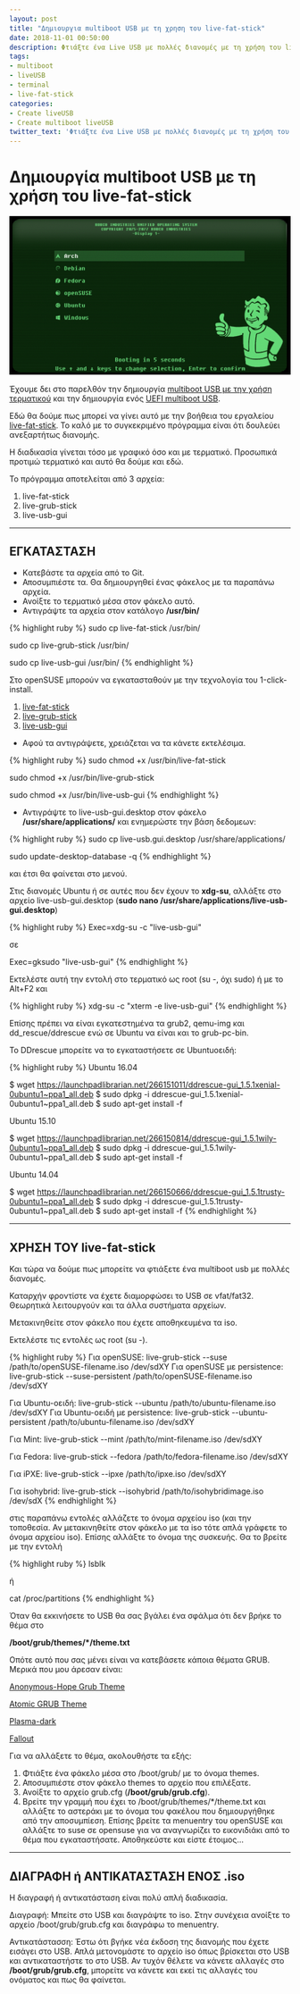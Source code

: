 ```yaml
---
layout: post
title: "Δημιουργια multiboot USB με τη χρηση του live-fat-stick"
date: 2018-11-01 00:50:00
description: Φτιάξτε ένα Live USB με πολλές διανομές με τη χρήση του live-fat-stick στο τερματικό
tags:
- multiboot
- liveUSB
- terminal
- live-fat-stick
categories:
- Create liveUSB
- Create multiboot liveUSB
twitter_text: 'Φτιάξτε ένα Live USB με πολλές διανομές με τη χρήση του live-fat-stick στο τερματικό'
---
```


# Δημιουργία multiboot USB με τη χρήση του live-fat-stick

![USB grub](/post_images/live-fat-stick/fallout.gif)

Έχουμε δει στο παρελθόν την δημιουργία [multiboot USB με την χρήση τερματικού](/how-to-create-a-multiboot-usb/ "multiboot USB με την χρήση τερματικού") και την δημιουργία ενός [UEFI multiboot USB](https://eiosifidis.blogspot.com/2017/10/multiboot-usb-gpt.html "UEFI multiboot USB").

Εδώ θα δούμε πως μπορεί να γίνει αυτό με την βοήθεια του εργαλείου [live-fat-stick](https://github.com/cyberorg/live-fat-stick). Το καλό με το συγκεκριμένο πρόγραμμα είναι ότι δουλεύει ανεξαρτήτως διανομής.

Η διαδικασία γίνεται τόσο με γραφικό όσο και με τερματικό. Προσωπικά προτιμώ τερματικό και αυτό θα δούμε και εδώ.

Το πρόγραμμα αποτελείται από 3 αρχεία:

1. live-fat-stick
2. live-grub-stick
3. live-usb-gui

<hr>

## ΕΓΚΑΤΑΣΤΑΣΗ

* Kατεβάστε τα αρχεία από το Git.
* Αποσυμπιέστε τα. Θα δημιουργηθεί ένας φάκελος με τα παραπάνω αρχεία.
* Ανοίξτε το τερματικό μέσα στον φάκελο αυτό.
* Αντιγράψτε τα αρχεία στον κατάλογο **/usr/bin/** 

{% highlight ruby %}
sudo cp live-fat-stick /usr/bin/

sudo cp live-grub-stick /usr/bin/

sudo cp live-usb-gui /usr/bin/
{% endhighlight %}

Στο openSUSE μπορούν να εγκατασταθούν με την τεχνολογία του 1-click-install.

1. [live-fat-stick](http://software.opensuse.org/package/live-fat-stick "live-fat-stick")
2. [live-grub-stick](http://software.opensuse.org/package/live-grub-stick "live-grub-stick")
3. [live-usb-gui](http://software.opensuse.org/package/live-usb-gui "live-usb-gui")

* Αφού τα αντιγράψετε, χρειάζεται να τα κάνετε εκτελέσιμα.

{% highlight ruby %}
sudo chmod +x /usr/bin/live-fat-stick

sudo chmod +x /usr/bin/live-grub-stick

sudo chmod +x /usr/bin/live-usb-gui
{% endhighlight %}

* Αντιγράψτε το live-usb-gui.desktop στον φάκελο **/usr/share/applications/** και ενημερώστε την βάση δεδομεων:

{% highlight ruby %}
sudo cp live-usb.gui.desktop /usr/share/applications/

sudo update-desktop-database -q
{% endhighlight %}

και έτσι θα φαίνεται στο μενού.

Στις διανομές Ubuntu ή σε αυτές που δεν έχουν το **xdg-su**, αλλάξτε στο αρχείο live-usb-gui.desktop (**sudo nano /usr/share/applications/live-usb-gui.desktop**)

{% highlight ruby %}
Exec=xdg-su -c "live-usb-gui" 

σε

Exec=gksudo "live-usb-gui"
{% endhighlight %}

Εκτελέστε αυτή την εντολή στο τερματικό ως root (su -, όχι sudo) ή με το Alt+F2 και 

{% highlight ruby %}
xdg-su -c "xterm -e live-usb-gui"
{% endhighlight %}

Επίσης πρέπει να είναι εγκατεστημένα τα grub2, qemu-img και dd_rescue/ddrescue ενώ σε Ubuntu να είναι και το grub-pc-bin.

To DDrescue μπορείτε να το εγκαταστήσετε σε Ubuntuοειδή:

{% highlight ruby %}
Ubuntu 16.04

$ wget https://launchpadlibrarian.net/266151011/ddrescue-gui_1.5.1xenial-0ubuntu1~ppa1_all.deb
$ sudo dpkg -i ddrescue-gui_1.5.1xenial-0ubuntu1~ppa1_all.deb
$ sudo apt-get install -f

Ubuntu 15.10

$ wget https://launchpadlibrarian.net/266150814/ddrescue-gui_1.5.1wily-0ubuntu1~ppa1_all.deb
$ sudo dpkg -i ddrescue-gui_1.5.1wily-0ubuntu1~ppa1_all.deb
$ sudo apt-get install -f

Ubuntu 14.04

$ wget https://launchpadlibrarian.net/266150666/ddrescue-gui_1.5.1trusty-0ubuntu1~ppa1_all.deb
$ sudo dpkg -i ddrescue-gui_1.5.1trusty-0ubuntu1~ppa1_all.deb
$ sudo apt-get install -f
{% endhighlight %}

<hr>

## ΧΡΗΣΗ ΤΟΥ live-fat-stick

Και τώρα να δούμε πως μπορείτε να φτιάξετε ένα multiboot usb με πολλές διανομές.

Καταρχήν φροντίστε να έχετε διαμορφώσει το USB σε vfat/fat32. Θεωρητικά λειτουργούν και τα άλλα συστήματα αρχείων.

Μετακινηθείτε στον φάκελο που έχετε αποθηκευμένα τα iso.

Εκτελέστε τις εντολές ως root (su -).

{% highlight ruby %}
Για openSUSE: live-grub-stick --suse /path/to/openSUSE-filename.iso /dev/sdXY
Για openSUSE με persistence: live-grub-stick --suse-persistent /path/to/openSUSE-filename.iso /dev/sdXY

Για Ubuntu-οειδή: live-grub-stick --ubuntu /path/to/ubuntu-filename.iso /dev/sdXY
Για Ubuntu-οειδή με persistence: live-grub-stick --ubuntu-persistent /path/to/ubuntu-filename.iso /dev/sdXY

Για Mint: live-grub-stick --mint /path/to/mint-filename.iso /dev/sdXY

Για Fedora: live-grub-stick --fedora /path/to/fedora-filename.iso /dev/sdXY

Για iPXE: live-grub-stick --ipxe /path/to/ipxe.iso /dev/sdXY

Για isohybrid: live-grub-stick --isohybrid /path/to/isohybridimage.iso /dev/sdX
{% endhighlight %}

στις παραπάνω εντολές αλλάζετε το όνομα αρχείου iso (και την τοποθεσία. Αν μετακινηθείτε στον φάκελο με τα iso τότε απλά γράφετε το όνομα αρχείου iso).
Επίσης αλλάξτε το όνομα της συσκευής. Θα το βρείτε με την εντολή

{% highlight ruby %}
lsblk

ή

cat /proc/partitions
{% endhighlight %}

Όταν θα εκκινήσετε το USB θα σας βγάλει ένα σφάλμα ότι δεν βρήκε το θέμα στο

**/boot/grub/themes/*/theme.txt**

Οπότε αυτό που σας μένει είναι να κατεβάσετε κάποια θέματα GRUB. Μερικά που μου άρεσαν είναι:

[Anonymous-Hope Grub Theme](https://www.gnome-look.org/p/1252310/)

[Atomic GRUB Theme](https://www.gnome-look.org/p/1200710/)

[Plasma-dark](https://www.gnome-look.org/p/1195799/)

[Fallout](https://www.gnome-look.org/p/1230882/)

Για να αλλάξετε το θέμα, ακολουθήστε τα εξής:

1. Φτιάξτε ένα φάκελο μέσα στο /boot/grub/ με το όνομα themes.
2. Αποσυμπιέστε στον φάκελο themes το αρχείο που επιλέξατε.
3. Ανοίξτε το αρχείο grub.cfg (**/boot/grub/grub.cfg**).
4. Βρείτε την γραμμή που έχει το /boot/grub/themes/*/theme.txt και αλλάξτε το αστεράκι με το όνομα του φακέλου που δημιουργήθηκε από την αποσυμπίεση. 
Επίσης βρείτε τα menuentry του openSUSE και αλλάξτε το suse σε opensuse για να αναγνωρίζει το εικονιδιάκι από το θέμα που εγκαταστήσατε.
Αποθηκεύστε και είστε έτοιμος...

<hr>

## ΔΙΑΓΡΑΦΗ ή ΑΝΤΙΚΑΤΑΣΤΑΣΗ ΕΝΟΣ .iso

Η διαγραφή ή αντικατάσταση είναι πολύ απλή διαδικασία.

Διαγραφή: Μπείτε στο USB και διαγράψτε το iso. Στην συνέχεια ανοίξτε το αρχείο /boot/grub/grub.cfg και διαγράφω το menuentry.

Αντικατάστασση: Έστω ότι βγήκε νέα έκδοση της διανομής που έχετε εισάγει στο USB. Απλά μετονομάστε το αρχείο iso όπως βρίσκεται στο USB και αντικαταστήστε το στο USB. Αν τυχόν θέλετε να κάνετε αλλαγές στο **/boot/grub/grub.cfg**, μπορείτε να κάνετε και εκεί τις αλλαγές του ονόματος και πως θα φαίνεται.
